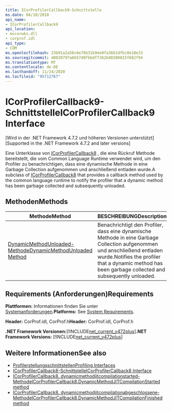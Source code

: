 ```yaml
---
title: ICorProfilerCallback9-Schnittstelle
ms.date: 04/10/2018
api_name:
- ICorProfilerCallback9
api_location:
- mscorwks.dll
- corprof.idl
api_type:
- COM
ms.openlocfilehash: 23b91a2a58c6e76b31b94e0fa3661dfbc8e18e33
ms.sourcegitcommit: d8020797a6657d0fbbdff362b80300815f682f94
ms.translationtype: MT
ms.contentlocale: de-DE
ms.lasthandoff: 11/24/2020
ms.locfileid: "95712767"
---
```

# <a name="icorprofilercallback9-interface"></a><span data-ttu-id="42dcb-102">ICorProfilerCallback9-Schnittstelle</span><span class="sxs-lookup"><span data-stu-id="42dcb-102">ICorProfilerCallback9 Interface</span></span>

<span data-ttu-id="42dcb-103">[Wird in der .NET Framework 4.7.2 und höheren Versionen unterstützt]</span><span class="sxs-lookup"><span data-stu-id="42dcb-103">[Supported in the .NET Framework 4.7.2 and later versions]</span></span>  

 <span data-ttu-id="42dcb-104">Eine Unterklasse von [ICorProfilerCallback8](icorprofilercallback8-interface.md) , die eine Rückruf Methode bereitstellt, die vom Common Language Runtime verwendet wird, um den Profiler zu benachrichtigen, dass eine dynamische Methode in eine Garbage Collection aufgenommen und anschließend entladen wurde.</span><span class="sxs-lookup"><span data-stu-id="42dcb-104">A subclass of [ICorProfilerCallback8](icorprofilercallback8-interface.md) that provides a callback method used by the common language runtime to notify the profiler that a dynamic method has been garbage collected and subsequently unloaded.</span></span>  
  
## <a name="methods"></a><span data-ttu-id="42dcb-105">Methoden</span><span class="sxs-lookup"><span data-stu-id="42dcb-105">Methods</span></span>  
  
|<span data-ttu-id="42dcb-106">Methode</span><span class="sxs-lookup"><span data-stu-id="42dcb-106">Method</span></span>|<span data-ttu-id="42dcb-107">BESCHREIBUNG</span><span class="sxs-lookup"><span data-stu-id="42dcb-107">Description</span></span>|  
|------------|-----------------|  
|[<span data-ttu-id="42dcb-108">DynamicMethodUnloaded-Methode</span><span class="sxs-lookup"><span data-stu-id="42dcb-108">DynamicMethodUnloaded Method</span></span>](ICorProfilerCallback9-dynamicmethodunloaded-method.md)|<span data-ttu-id="42dcb-109">Benachrichtigt den Profiler, dass eine dynamische Methode in eine Garbage Collection aufgenommen und anschließend entladen wurde.</span><span class="sxs-lookup"><span data-stu-id="42dcb-109">Notifies the profiler that a dynamic method has been garbage collected and subsequently unloaded.</span></span>|  
  
## <a name="requirements"></a><span data-ttu-id="42dcb-110">Requirements (Anforderungen)</span><span class="sxs-lookup"><span data-stu-id="42dcb-110">Requirements</span></span>  

 <span data-ttu-id="42dcb-111">**Plattformen:** Informationen finden Sie unter [Systemanforderungen](../../get-started/system-requirements.md).</span><span class="sxs-lookup"><span data-stu-id="42dcb-111">**Platforms:** See [System Requirements](../../get-started/system-requirements.md).</span></span>  
  
 <span data-ttu-id="42dcb-112">**Header:** CorProf.idl, CorProf.h</span><span class="sxs-lookup"><span data-stu-id="42dcb-112">**Header:** CorProf.idl, CorProf.h</span></span>  
  
<span data-ttu-id="42dcb-113">**.NET Framework Versionen:**[!INCLUDE[net_current_v472plus](../../../../includes/net-current-v472plus.md)]</span><span class="sxs-lookup"><span data-stu-id="42dcb-113">**.NET Framework Versions:** [!INCLUDE[net_current_v472plus](../../../../includes/net-current-v472plus.md)]</span></span>  

## <a name="see-also"></a><span data-ttu-id="42dcb-114">Weitere Informationen</span><span class="sxs-lookup"><span data-stu-id="42dcb-114">See also</span></span>

- [<span data-ttu-id="42dcb-115">Profilerstellungsschnittstellen</span><span class="sxs-lookup"><span data-stu-id="42dcb-115">Profiling Interfaces</span></span>](profiling-interfaces.md)
- [<span data-ttu-id="42dcb-116">ICorProfilerCallback8-Schnittstelle</span><span class="sxs-lookup"><span data-stu-id="42dcb-116">ICorProfilerCallback8 Interface</span></span>](icorprofilercallback9-interface.md)
- [<span data-ttu-id="42dcb-117">ICorProfilerCallback8. dynamicmethodjitcompilationstarted-Methode</span><span class="sxs-lookup"><span data-stu-id="42dcb-117">ICorProfilerCallback8.DynamicMethodJITCompilationStarted method</span></span>](icorprofilercallback8-dynamicmethodjitcompilationstarted-method.md)
- [<span data-ttu-id="42dcb-118">ICorProfilerCallback8. dynamicmethodjitcompilationabgeschlossene-Methode</span><span class="sxs-lookup"><span data-stu-id="42dcb-118">ICorProfilerCallback8.DynamicMethodJITCompilationFinished method</span></span>](icorprofilercallback8-dynamicmethodjitcompilationfinished-method.md)
